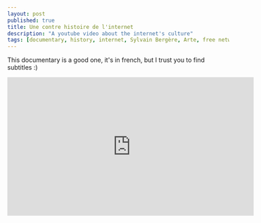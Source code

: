 ```yaml
---
layout: post
published: true
title: Une contre histoire de l'internet
description: "A youtube video about the internet's culture"
tags: [documentary, history, internet, Sylvain Bergère, Arte, free network]
---
```

This documentary is a good one, it's in french, but I trust you to find subtitles :)

<iframe width="560" height="315" src="https://www.youtube.com/embed/vylNos6mC0A" frameborder="0" allowfullscreen></iframe>
